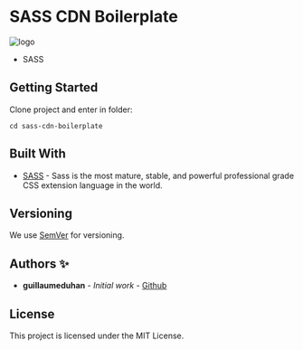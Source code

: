 # SASS CDN Boilerplate

![logo](https://repository-images.githubusercontent.com/217154004/4ab7f100-2e33-11ea-8e94-a8ffdf7cd506)

- SASS

## Getting Started

Clone project and enter in folder:

```
cd sass-cdn-boilerplate
```

## Built With

- [SASS](https://sass-lang.com/) - Sass is the most mature, stable, and powerful professional grade CSS extension language in the world.

## Versioning

We use [SemVer](http://semver.org/) for versioning.

## Authors ✨

- **guillaumeduhan** - _Initial work_ - [Github](https://github.com/guillaumeduhan)

## License

This project is licensed under the MIT License.
